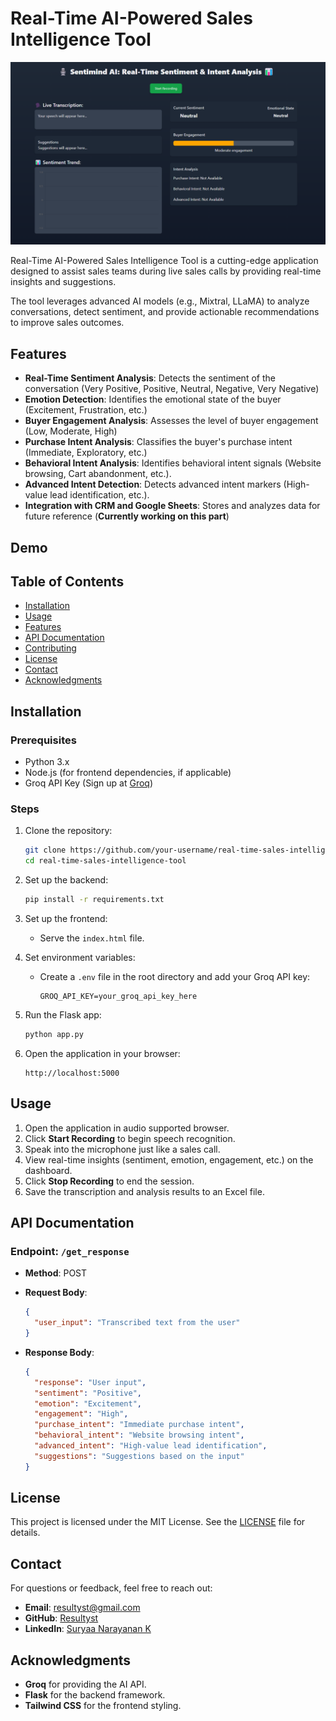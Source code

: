 # Real-Time AI-Powered Sales Intelligence Tool

![Project Banner](assets/banner.png)

Real-Time AI-Powered Sales Intelligence Tool is a cutting-edge application designed to assist sales teams during live sales calls by providing real-time insights and suggestions. 

The tool leverages advanced AI models (e.g., Mixtral, LLaMA) to analyze conversations, detect sentiment, and provide actionable recommendations to improve sales outcomes.

## Features

- **Real-Time Sentiment Analysis**: Detects the sentiment of the conversation (Very Positive, Positive, Neutral, Negative, Very Negative)
- **Emotion Detection**: Identifies the emotional state of the buyer (Excitement, Frustration, etc.)
- **Buyer Engagement Analysis**: Assesses the level of buyer engagement (Low, Moderate, High)
- **Purchase Intent Analysis**: Classifies the buyer's purchase intent (Immediate, Exploratory, etc.)
- **Behavioral Intent Analysis**: Identifies behavioral intent signals (Website browsing, Cart abandonment, etc.).
- **Advanced Intent Detection**: Detects advanced intent markers (High-value lead identification, etc.).
- **Integration with CRM and Google Sheets**: Stores and analyzes data for future reference (**Currently working on this part**)

## Demo

<!-- Add a GIF or video demo of your project in action -->

## Table of Contents

- [Installation](#installation)
- [Usage](#usage)
- [Features](#features)
- [API Documentation](#api-documentation)
- [Contributing](#contributing)
- [License](#license)
- [Contact](#contact)
- [Acknowledgments](#acknowledgments)

## Installation

### Prerequisites

- Python 3.x
- Node.js (for frontend dependencies, if applicable)
- Groq API Key (Sign up at [Groq](https://www.groq.com))

### Steps

1. Clone the repository:

    ```bash
    git clone https://github.com/your-username/real-time-sales-intelligence-tool.git
    cd real-time-sales-intelligence-tool
    ```

2. Set up the backend:

    ```bash
    pip install -r requirements.txt
    ```

3. Set up the frontend:

    - Serve the `index.html` file.

4. Set environment variables:

    - Create a `.env` file in the root directory and add your Groq API key:

      ```env
      GROQ_API_KEY=your_groq_api_key_here
      ```

5. Run the Flask app:

    ```bash
    python app.py
    ```

6. Open the application in your browser:

    ```
    http://localhost:5000
    ```

## Usage

1. Open the application in audio supported browser.
2. Click **Start Recording** to begin speech recognition.
3. Speak into the microphone just like a sales call.
4. View real-time insights (sentiment, emotion, engagement, etc.) on the dashboard.
5. Click **Stop Recording** to end the session.
6. Save the transcription and analysis results to an Excel file.

## API Documentation

### Endpoint: `/get_response`

- **Method**: POST
- **Request Body**:

    ```json
    {
      "user_input": "Transcribed text from the user"
    }
    ```

- **Response Body**:

    ```json
    {
      "response": "User input",
      "sentiment": "Positive",
      "emotion": "Excitement",
      "engagement": "High",
      "purchase_intent": "Immediate purchase intent",
      "behavioral_intent": "Website browsing intent",
      "advanced_intent": "High-value lead identification",
      "suggestions": "Suggestions based on the input"
    }
    ```

## License

This project is licensed under the MIT License. See the [LICENSE](./LICENSE) file for details.

## Contact

For questions or feedback, feel free to reach out:

- **Email**: resultyst@gmail.com
- **GitHub**: [Resultyst](https://github.com/Resultyst)
- **LinkedIn**: [Suryaa Narayanan K](https://www.linkedin.com/in/resultyst7/)

## Acknowledgments

- **Groq** for providing the AI API.
- **Flask** for the backend framework.
- **Tailwind CSS** for the frontend styling.
